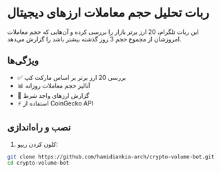 # ربات تحلیل حجم معاملات ارزهای دیجیتال

این ربات تلگرام، 20 ارز برتر بازار را بررسی کرده و آن‌هایی که حجم معاملات امروزشان از مجموع حجم 3 روز گذشته بیشتر باشد را گزارش می‌دهد.

## ویژگی‌ها
- ✅ بررسی 20 ارز برتر بر اساس مارکت کپ
- 📊 آنالیز حجم معاملات روزانه
- 🔔 گزارش ارزهای واجد شرط
- ⚡ استفاده از CoinGecko API

## نصب و راه‌اندازی

1. کلون کردن ریپو:
```bash
git clone https://github.com/hamidiankia-arch/crypto-volume-bot.git
cd crypto-volume-bot